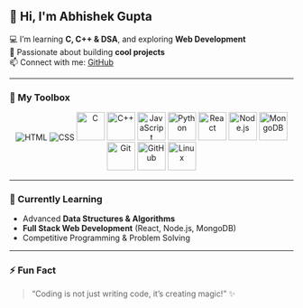
## 👋 Hi, I'm Abhishek Gupta

💻 I’m learning **C, C++ & DSA**, and exploring **Web Development**  
🚀 Passionate about building **cool projects**  
📫 Connect with me: [GitHub](https://github.com/AbhishekGupta0164)

---

### 🧰 My Toolbox

<div align="center">
  <img src="https://img.shields.io/badge/HTML5-E34F26?style=for-the-badge&logo=html5&logoColor=white" alt="HTML">
  <img src="https://img.shields.io/badge/CSS3-1572B6?style=for-the-badge&logo=css3&logoColor=white" alt="CSS">
  <img width="50" src="https://raw.githubusercontent.com/marwin1991/profile-technology-icons/main/icons/c.png" alt="C" title="C"/>
  <img width="50" src="https://raw.githubusercontent.com/marwin1991/profile-technology-icons/main/icons/c++.png" alt="C++" title="C++"/>
  <img width="50" src="https://raw.githubusercontent.com/marwin1991/profile-technology-icons/main/icons/javascript.png" alt="JavaScript" title="JavaScript"/>
  <img width="50" src="https://raw.githubusercontent.com/marwin1991/profile-technology-icons/main/icons/python.png" alt="Python" title="Python"/>
  <img width="50" src="https://raw.githubusercontent.com/marwin1991/profile-technology-icons/main/icons/react.png" alt="React" title="React"/>
  <img width="50" src="https://raw.githubusercontent.com/marwin1991/profile-technology-icons/main/icons/nodejs.png" alt="Node.js" title="Node.js"/>
  <img width="50" src="https://raw.githubusercontent.com/marwin1991/profile-technology-icons/main/icons/mongodb.png" alt="MongoDB" title="MongoDB"/>
  <img width="50" src="https://raw.githubusercontent.com/marwin1991/profile-technology-icons/main/icons/git.png" alt="Git" title="Git"/>
  <img width="50" src="https://raw.githubusercontent.com/marwin1991/profile-technology-icons/main/icons/github.png" alt="GitHub" title="GitHub"/>
  <img width="50" src="https://raw.githubusercontent.com/marwin1991/profile-technology-icons/main/icons/linux.png" alt="Linux" title="Linux"/>
</div>

---

### 🌱 Currently Learning
- Advanced **Data Structures & Algorithms**
- **Full Stack Web Development** (React, Node.js, MongoDB)
- Competitive Programming & Problem Solving

---

### ⚡ Fun Fact
> “Coding is not just writing code, it’s creating magic!” ✨
